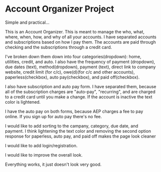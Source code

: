 # Account Organizer Project

Simple and practical...

This is an Account Organizer. This is meant to manage the who, what, where, when, how, and why of 
all your accounts. I have separated accounts and subscriptions based on how I pay them. The accounts 
are paid through checking and the subscriptions through a credit card.

I've broken down them down into four categories(dropdown): home, utilities, credit, and auto. I also have the 
frequency of payment (dropdown), due dates (text), method(dropdown), payment (text), direct link to company 
website, credit limit (for c/c), owe(d)(for c/c and other accounts), paperless(checkbox), auto pay(checkbox), 
and paid off(checkbox).

I also have subscription and auto pay form. I have separated them, because all of the subscription charges are 
"auto-pay", "recurring", and are charged to a credit card until you make a change. If the account is inactive 
the text color is lightened.

I have the auto pay on both forms, because AEP charges a fee to pay online. If you sign up for auto pay 
there's no fee.

I would like to add sorting to the campany, category, due date, and payment. I think lightening the text color 
and removing the second option response for paperless, auto pay, and paid off makes the page look cleaner

I would like to add login/registration. 

I would like to improve the overall look.

Everything works, it just doesn't look very good.
